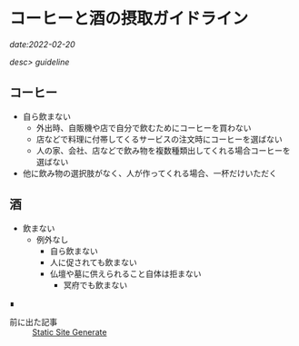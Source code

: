 # コーヒーと酒の摂取ガイドライン

*date:2022-02-20*

*desc> guideline*

## コーヒー
- 自ら飲まない
  - 外出時、自販機や店で自分で飲むためにコーヒーを買わない
  - 店などで料理に付帯してくるサービスの注文時にコーヒーを選ばない
  - 人の家、会社、店などで飲み物を複数種類出してくれる場合コーヒーを選ばない
- 他に飲み物の選択肢がなく、人が作ってくれる場合、一杯だけいただく

## 酒
- 飲まない
  - 例外なし
    - 自ら飲まない
    - 人に促されても飲まない
    - 仏壇や墓に供えられること自体は拒まない
      - 冥府でも飲まない

<footer class="post-footer">&#8718;</footer><nav class="post-recent"><dl><dt>前に出た記事</dt><dd><a href="ssr-to-ssg">Static Site Generate</a></dd></dl></nav>